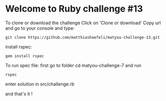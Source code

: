 # Welcome to Ruby challenge #13

To clone or download the challenge Click on 'Clone or download' Copy url and go to your console and type:
```
git clone https://github.com/matthiashaefeli/matyou-challenge-13.git
```
install rspec:

```
gem install rspec
```

To run spec file: first go to folder cd matyou-challenge-7 and run
```
rspec
```
enter solution in src/challenge.rb

and that's it !
